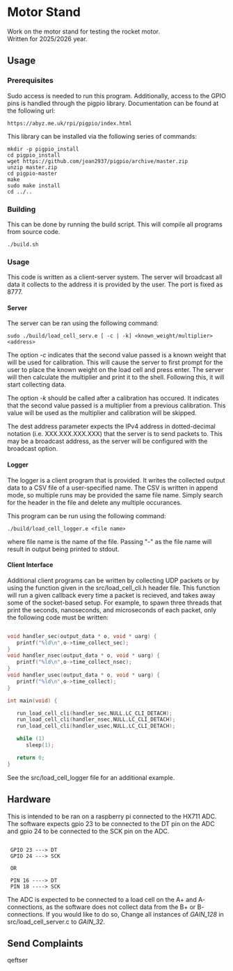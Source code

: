 
# Motor Stand

Work on the motor stand for testing the rocket motor.   
Written for 2025/2026 year.

## Usage

### Prerequisites

Sudo access is needed to run this program. Additionally, access to
the GPIO pins is handled through the pigpio library. Documentation
can be found at the following url:

```
https://abyz.me.uk/rpi/pigpio/index.html
```

This library can be installed via the following series of commands:

```
mkdir -p pigpio_install
cd pigpio_install
wget https://github.com/joan2937/pigpio/archive/master.zip
unzip master.zip
cd pigpio-master
make
sudo make install
cd ../..
```

### Building

This can be done by running the build script. This will compile
all programs from source code.

```
./build.sh
```

### Usage

This code is written as a client-server system. The server will
broadcast all data it collects to the address it is provided by
the user. The port is fixed as 8777.   

#### Server
   
The server can be ran using the following command:
```
sudo ./build/load_cell_serv.e [ -c | -k] <known_weight/multiplier> <address>
```
The option *-c* indicates that the second value passed is a known weight
that will be used for calibration. This will cause the server to first
prompt for the user to place the known weight on the load cell and press
enter. The server will then calculate the multiplier and print it to
the shell. Following this, it will start collecting data.    
     
The option *-k* should be called after a calibration has occured. It
indicates that the second value passed is a multiplier from a previous
calibration. This value will be used as the multiplier and calibration
will be skipped.     
    
The dest address parameter expects the IPv4 address in dotted-decimal
notation (i.e. XXX.XXX.XXX.XXX) that the server is to send packets to.
This may be a broadcast address, as the server will be configured with
the broadcast option.

#### Logger

The logger is a client program that is provided. It writes the
collected output data to a CSV file of a user-specified name.
The CSV is written in append mode, so multiple runs may be provided
the same file name. Simply search for the header in the file and 
delete any multiple occurances.    
    
This program can be run using the following command:
```
./build/load_cell_logger.e <file name>
```
where file name is the name of the file. Passing "-" as the file
name will result in output being printed to stdout.

#### Client Interface

Additional client programs can be written by collecting UDP packets
or by using the function given in the src/load_cell_cli.h header file.
This function will run a given callback every time a packet is recieved,
and takes away some of the socket-based setup. For example, to spawn
three threads that print the seconds, nanoseconds, and microseconds of
each packet, only the following code must be written:

```C

void handler_sec(output_data * o, void * uarg) {
   printf("%ld\n",o->time_collect_sec);
}
void handler_nsec(output_data * o, void * uarg) {
   printf("%ld\n",o->time_collect_nsec);
}
void handler_usec(output_data * o, void * uarg) {
   printf("%ld\n",o->time_collect);
}

int main(void) {

   run_load_cell_cli(handler_sec,NULL,LC_CLI_DETACH);
   run_load_cell_cli(handler_nsec,NULL,LC_CLI_DETACH);
   run_load_cell_cli(handler_usec,NULL,LC_CLI_DETACH);

   while (1)
      sleep(1);

   return 0;
}

```

See the src/load_cell_logger file for an additional example.

## Hardware

This is intended to be ran on a raspberry pi connected to the
HX711 ADC. The software expects gpio 23 to be connected to
the DT pin on the ADC and gpio 24 to be connected to the
SCK pin on the ADC.

```

 GPIO 23 ---> DT
 GPIO 24 ---> SCK

 OR

 PIN 16 ----> DT
 PIN 18 ----> SCK

```
The ADC is expected to be connected to a load cell on the A+ and A- 
connections, as the software does not collect data from the B+ or B-
connections. If you would like to do so, Change all instances of
*GAIN_128* in src/load_cell_server.c to *GAIN_32*.


## Send Complaints

qeftser

